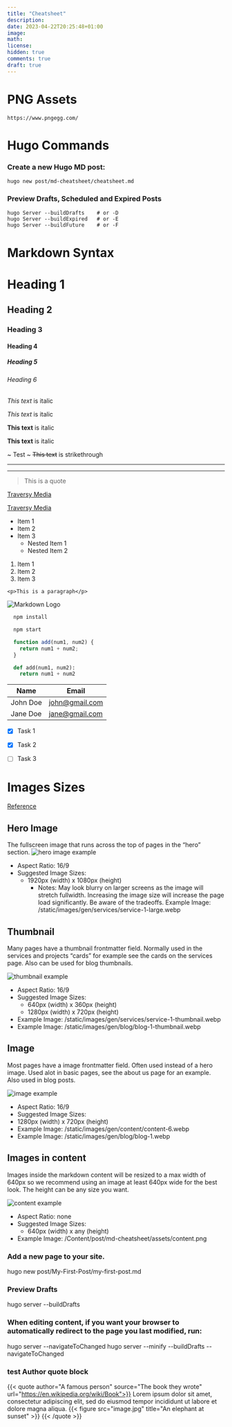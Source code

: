 ```yaml
---
title: "Cheatsheet"
description: 
date: 2023-04-22T20:25:48+01:00
image: 
math: 
license: 
hidden: true
comments: true
draft: true
---
```


# PNG Assets
`https://www.pngegg.com/`

# Hugo Commands
### Create a new Hugo MD post: 
`hugo new post/md-cheatsheet/cheatsheet.md`

### Preview Drafts, Scheduled and Expired Posts
`hugo Server --buildDrafts    # or -D`  
`hugo Server --buildExpired   # or -E`  
`hugo Server --buildFuture    # or -F`  


# Markdown Syntax
<!-- Headings -->
# Heading 1
## Heading 2
### Heading 3
#### Heading 4
##### Heading 5
###### Heading 6

<!-- Italics -->
*This text* is italic

_This text_ is italic

<!-- Strong -->
**This text** is italic

__This text__ is italic

<!-- Strikethrough -->
~ Test  ~ <!-- Remove Spaces -->
~~This text~~ is strikethrough

<!-- Horizontal Rule -->

---
___

<!-- Blockquote -->
> This is a quote

<!-- Links -->
[Traversy Media](http://www.traversymedia.com)

[Traversy Media](http://www.traversymedia.com "Traversy Media")

<!-- UL -->
* Item 1
* Item 2
* Item 3
  * Nested Item 1
  * Nested Item 2

<!-- OL -->
1. Item 1
1. Item 2
1. Item 3

<!-- Inline Code Block -->
`<p>This is a paragraph</p>`

<!-- Images -->
![Markdown Logo](https://markdown-here.com/img/icon256.png)

<!-- Github Markdown -->

<!-- Code Blocks -->
```bash
  npm install

  npm start
```

```javascript
  function add(num1, num2) {
    return num1 + num2;
  }
```

```python
  def add(num1, num2):
    return num1 + num2
```

<!-- Tables -->
| Name     | Email          |
| -------- | -------------- |
| John Doe | john@gmail.com |
| Jane Doe | jane@gmail.com |

<!-- Task List -->
* [x] Task 1
* [x] Task 2
* [ ] Task 3
























# Images Sizes
[Reference](https://www.zerostatic.io/docs/hugo-advance/guides/image-sizes/)
## Hero Image
The fullscreen image that runs across the top of pages in the “hero” section.
![hero image example](/Content/post/md-cheatsheet/assets/hero-image.png)

- Aspect Ratio: 16/9
- Suggested Image Sizes:
  - 1920px (width) x 1080px (height)
    - Notes: May look blurry on larger screens as the image will stretch fullwidth. Increasing the image size will increase the page load significantly. Be aware of the tradeoffs.
Example Image: /static/images/gen/services/service-1-large.webp

## Thumbnail
Many pages have a thumbnail frontmatter field. Normally used in the services and projects “cards” for example see the cards on the services page. Also can be used for blog thumbnails.

![thumbnail example](/Content/post/md-cheatsheet/assets/thumbnail.png)

- Aspect Ratio: 16/9
- Suggested Image Sizes:
  - 640px (width) x 360px (height)
  - 1280px (width) x 720px (height)
- Example Image: /static/images/gen/services/service-1-thumbnail.webp
- Example Image: /static/images/gen/blog/blog-1-thumbnail.webp

## Image
Most pages have a image frontmatter field. Often used instead of a hero image. Used alot in basic pages, see the about us page for an example. Also used in blog posts.

![image example](/Content/post/md-cheatsheet/assets/image.png)

- Aspect Ratio: 16/9
- Suggested Image Sizes:
 - 1280px (width) x 720px (height)
- Example Image: /static/images/gen/content/content-6.webp
- Example Image: /static/images/gen/blog/blog-1.webp

## Images in content
Images inside the markdown content will be resized to a max width of 640px so we recommend using an image at least 640px wide for the best look. The height can be any size you want.

![content example](/Content/post/md-cheatsheet/assets/content.png)

- Aspect Ratio: none
- Suggested Image Sizes:
  - 640px (width) x any (height)
- Example Image: /Content/post/md-cheatsheet/assets/content.png













### Add a new page to your site.
hugo new post/My-First-Post/my-first-post.md

### Preview Drafts
hugo server --buildDrafts


### When editing content, if you want your browser to automatically redirect to the page you last modified, run:
hugo server --navigateToChanged
hugo server --minify --buildDrafts --navigateToChanged


### test Author quote block

{{< quote author="A famous person" source="The book they wrote" url="https://en.wikipedia.org/wiki/Book">}}
Lorem ipsum dolor sit amet, consectetur adipiscing elit, sed do eiusmod tempor incididunt ut labore et dolore magna aliqua.
{{< figure src="image.jpg" title="An elephant at sunset" >}}
{{< /quote >}}